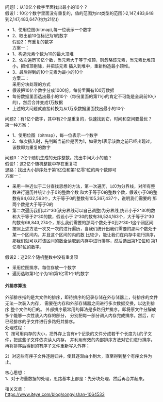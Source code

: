 问题1：从10亿个数字里面找出最小的10个？  
假设1：10亿个数字里面没有重复的，值的范围为int类型的范围(-2,147,483,648 到2,147,483,647(约为21亿))  
- 1、使用位图(bitmap),每一位表示一个数字
- 2、取出前10位标记为1的数字  
假设2：有重复的数字  
方案一：  
- 1、构造元素个数为10的最大顶堆  
- 2、依次遍历10亿个数，当元素大于等于堆顶，则忽略该元素，当元素比堆顶小，把堆顶剔除，并把该元素
插入到堆中，重新构造最小顶堆。
- 3、最后得到的10个元素为最小的10个  
方案二：  
采用分块处理的方式
- 假设把10亿个数字分成1000份，每份里面有100万数据
- 每份数据里面选出最小的10个（每份里面的第11小的肯定不可能是全局前10小的），然后合并变成1万数据
- 上述的大问题就直接转换为从1万条数据里面找出最小的10个
 
问题2：有1亿个数字，其中有2个是重复的，快速找到它，时间和空间要最优？  
第一种方案：  
- 1、使用位图（bitmap），每一位表示一个数字  
- 2、每次插入时，先判断当前位是否为1，如果为1表示该数之前已经出现过，该数即为重复的数字   

问题3：2亿个随机生成的无序整数，找出中间大小的值？  
假设1：这2亿个随机整数中存在重复项   
思路：找出大小排序处于第1亿位和第1亿零1位的两个数即可  
方案一：  
- 采用一种近似于二分查找思想的方法，第一次遍历，以0为分界线，对所有整数进行遍历并统计小于0的整数个数
和大于等于0的整数个数，假设小于0的整数有94,632,563个，大于等于0的整数有105,367,437个，说明我们需要的
那两个数是大于等于0的  
- 第二次遍历我们以2^30(该分界线可以自己调整)为分界线,统计小于2^30的数和大于等于2^30的数，假设小于
2^30的数有36,524,163个，大于等于2^30的数有68,843,274个，那么我们需要的那两个数处于0到2^30-1这个闭区间 
- 按照上述方法一次又一次的进行遍历，当我们统计出我们需要的那两个数处于某一个区间内，并且这个区间的内的数
比较少，能让我们在内存中进行排序，那我们就可以将该区间的数全读取到内存中进行排序，然后选出第1亿位和
第1亿零1位的数字。  

假设2：这2亿个随机整数中没有重复项  
- 采用位图排序，每位存放一个数字  
- 遍历选取第1亿个为1和第1亿零1个1的数字

#### 外排序算法 
外部排序指的是大文件的排序，即待排序的记录存储在外存储器上，待排序的文件无法一次装入内存，
需要在内存和外部存储器之间进行多次数据交换，以达到排序 整个文件的目的。
外部排序最常用的算法是多路归并排序，即将原文件分解成多个能够一次性装入内存的部分，
分别把每一部分调入内存完成排序。然后，对已经排序的子文件进行多路归并排序。  
处理过程：  
1）按可用内存的大小，把外存上含有n个记录的文件分成若干个长度为L的子文件，把这些子文件依次读入内存，
并利用有效的内部排序方法对它们进行排序，再将排序后得到的有序子文件重新写入外存；

2）对这些有序子文件逐趟归并，使其逐渐由小到大，直至得到整个有序文件为止。

核心思想：  
1、对于海量数据的处理，思路基本上都是：先分块处理，然后再合并起来。

相关文章：  
https://www.iteye.com/blog/songyishan-1064533